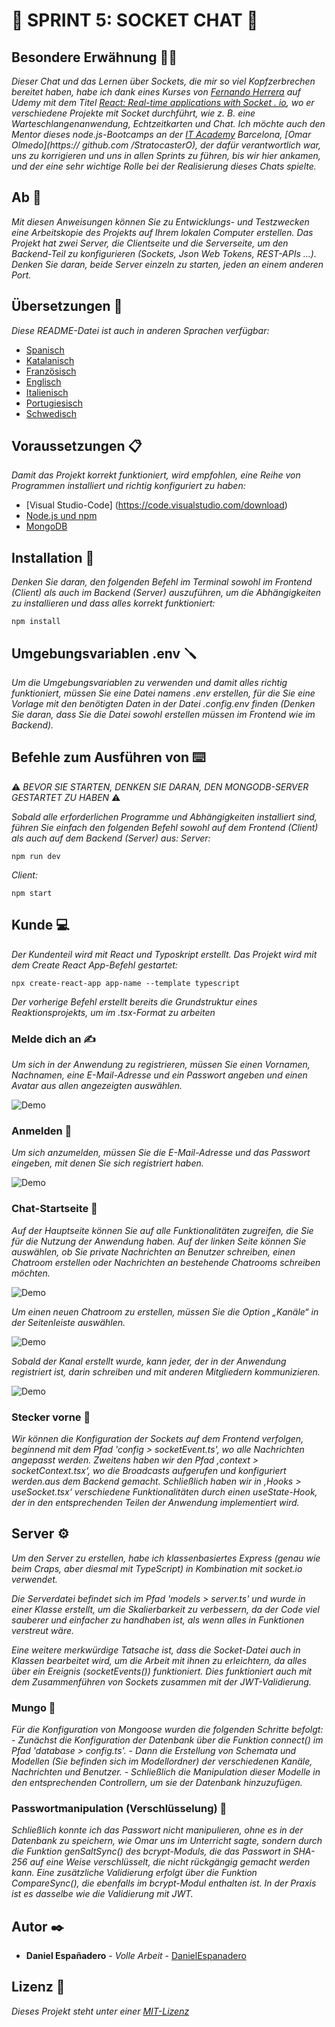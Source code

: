 # 💬 SPRINT 5: SOCKET CHAT 💬

## Besondere Erwähnung 🙏🏻

_Dieser Chat und das Lernen über Sockets, die mir so viel Kopfzerbrechen bereitet haben, habe ich dank eines Kurses von [Fernando Herrera](https://github.com/Klerith) auf Udemy mit dem Titel [React: Real-time applications with Socket . io](https://www.udemy.com/course/react-socket-io-fernando/), wo er verschiedene Projekte mit Socket durchführt, wie z. B. eine Warteschlangenanwendung, Echtzeitkarten und Chat._
_Ich möchte auch den Mentor dieses node.js-Bootcamps an der [IT Academy](https://www.barcelonactiva.cat/es/itacademy#mesinfo) Barcelona, ​​​​​​[Omar Olmedo](https:// github.com /StratocasterO), der dafür verantwortlich war, uns zu korrigieren und uns in allen Sprints zu führen, bis wir hier ankamen, und der eine sehr wichtige Rolle bei der Realisierung dieses Chats spielte._

## Ab 🚀

_Mit diesen Anweisungen können Sie zu Entwicklungs- und Testzwecken eine Arbeitskopie des Projekts auf Ihrem lokalen Computer erstellen._
_Das Projekt hat zwei Server, die Clientseite und die Serverseite, um den Backend-Teil zu konfigurieren (Sockets, Json Web Tokens, REST-APIs ...). Denken Sie daran, beide Server einzeln zu starten, jeden an einem anderen Port._

## Übersetzungen 💬

_Diese README-Datei ist auch in anderen Sprachen verfügbar:_
- [Spanisch](https://github.com/DanielEspanadero/sprint-5-socket-chat/blob/main/docs/README-es.md)
- [Katalanisch](https://github.com/DanielEspanadero/sprint-5-socket-chat/blob/main/docs/README-cat.md)
- [Französisch](https://github.com/DanielEspanadero/sprint-5-socket-chat/blob/main/docs/README-fr.md)
- [Englisch](https://github.com/DanielEspanadero/sprint-5-socket-chat/blob/main/README.md)
- [Italienisch](https://github.com/DanielEspanadero/sprint-5-socket-chat/blob/main/docs/README-it.md)
- [Portugiesisch](https://github.com/DanielEspanadero/sprint-5-socket-chat/blob/main/docs/README-pt.md)
- [Schwedisch](https://github.com/DanielEspanadero/sprint-5-socket-chat/blob/main/docs/README-se.md)

## Voraussetzungen 📋

_Damit das Projekt korrekt funktioniert, wird empfohlen, eine Reihe von Programmen installiert und richtig konfiguriert zu haben:_

- [Visual Studio-Code] (https://code.visualstudio.com/download)
- [Node.js und npm](https://nodejs.org/es/)
- [MongoDB](https://docs.mongodb.com/manual/installation/)

## Installation 🔧

_Denken Sie daran, den folgenden Befehl im Terminal sowohl im Frontend (Client) als auch im Backend (Server) auszuführen, um die Abhängigkeiten zu installieren und dass alles korrekt funktioniert:_
```
npm install
```

## Umgebungsvariablen .env 🪛

_Um die Umgebungsvariablen zu verwenden und damit alles richtig funktioniert, müssen Sie eine Datei namens .env erstellen, für die Sie eine Vorlage mit den benötigten Daten in der Datei .config.env finden (Denken Sie daran, dass Sie die Datei sowohl erstellen müssen im Frontend wie im Backend)._

## Befehle zum Ausführen von ⌨️

⚠️ _BEVOR SIE STARTEN, DENKEN SIE DARAN, DEN MONGODB-SERVER GESTARTET ZU HABEN_ ⚠️

_Sobald alle erforderlichen Programme und Abhängigkeiten installiert sind, führen Sie einfach den folgenden Befehl sowohl auf dem Frontend (Client) als auch auf dem Backend (Server) aus:_
_Server:_
```
npm run dev
```
_Client:_
```
npm start
```

## Kunde 💻

_Der Kundenteil wird mit React und Typoskript erstellt. Das Projekt wird mit dem Create React App-Befehl gestartet:_
```
npx create-react-app app-name --template typescript
```

_Der vorherige Befehl erstellt bereits die Grundstruktur eines Reaktionsprojekts, um im .tsx-Format zu arbeiten_

### Melde dich an ✍️

_Um sich in der Anwendung zu registrieren, müssen Sie einen Vornamen, Nachnamen, eine E-Mail-Adresse und ein Passwort angeben und einen Avatar aus allen angezeigten auswählen._

![Demo](https://github.com/DanielEspanadero/sprint-5-socket-chat/blob/main/docs/5.png)

### Anmelden 🚪

_Um sich anzumelden, müssen Sie die E-Mail-Adresse und das Passwort eingeben, mit denen Sie sich registriert haben._

![Demo](https://github.com/DanielEspanadero/sprint-5-socket-chat/blob/main/docs/4.png)

### Chat-Startseite 🏡

_Auf der Hauptseite können Sie auf alle Funktionalitäten zugreifen, die Sie für die Nutzung der Anwendung haben. Auf der linken Seite können Sie auswählen, ob Sie private Nachrichten an Benutzer schreiben, einen Chatroom erstellen oder Nachrichten an bestehende Chatrooms schreiben möchten._

![Demo](https://github.com/DanielEspanadero/sprint-5-socket-chat/blob/main/docs/1.png)

_Um einen neuen Chatroom zu erstellen, müssen Sie die Option „Kanäle“ in der Seitenleiste auswählen._

![Demo](https://github.com/DanielEspanadero/sprint-5-socket-chat/blob/main/docs/2.png)

_Sobald der Kanal erstellt wurde, kann jeder, der in der Anwendung registriert ist, darin schreiben und mit anderen Mitgliedern kommunizieren._

![Demo](https://github.com/DanielEspanadero/sprint-5-socket-chat/blob/main/docs/3.png)

### Stecker vorne 📨

_Wir können die Konfiguration der Sockets auf dem Frontend verfolgen, beginnend mit dem Pfad 'config > socketEvent.ts', wo alle Nachrichten angepasst werden. Zweitens haben wir den Pfad ‚context > socketContext.tsx‘, wo die Broadcasts aufgerufen und konfiguriert werden.aus dem Backend gemacht. Schließlich haben wir in ‚Hooks > useSocket.tsx‘ verschiedene Funktionalitäten durch einen useState-Hook, der in den entsprechenden Teilen der Anwendung implementiert wird._

## Server ⚙️

_Um den Server zu erstellen, habe ich klassenbasiertes Express (genau wie beim Craps, aber diesmal mit TypeScript) in Kombination mit socket.io verwendet._

_Die Serverdatei befindet sich im Pfad 'models > server.ts' und wurde in einer Klasse erstellt, um die Skalierbarkeit zu verbessern, da der Code viel sauberer und einfacher zu handhaben ist, als wenn alles in Funktionen verstreut wäre._

_Eine weitere merkwürdige Tatsache ist, dass die Socket-Datei auch in Klassen bearbeitet wird, um die Arbeit mit ihnen zu erleichtern, da alles über ein Ereignis (socketEvents()) funktioniert. Dies funktioniert auch mit dem Zusammenführen von Sockets zusammen mit der JWT-Validierung._

### Mungo 📝

_Für die Konfiguration von Mongoose wurden die folgenden Schritte befolgt:_
_- Zunächst die Konfiguration der Datenbank über die Funktion connect() im Pfad 'database > config.ts'._
_- Dann die Erstellung von Schemata und Modellen (Sie befinden sich im Modellordner) der verschiedenen Kanäle, Nachrichten und Benutzer._
_- Schließlich die Manipulation dieser Modelle in den entsprechenden Controllern, um sie der Datenbank hinzuzufügen._

### Passwortmanipulation (Verschlüsselung) 🔐

_Schließlich konnte ich das Passwort nicht manipulieren, ohne es in der Datenbank zu speichern, wie Omar uns im Unterricht sagte, sondern durch die Funktion genSaltSync() des bcrypt-Moduls, die das Passwort in SHA-256 auf eine Weise verschlüsselt, die nicht rückgängig gemacht werden kann. Eine zusätzliche Validierung erfolgt über die Funktion CompareSync(), die ebenfalls im bcrypt-Modul enthalten ist. In der Praxis ist es dasselbe wie die Validierung mit JWT._

## Autor ✒️

* **Daniel Españadero** - *Volle Arbeit* - [DanielEspanadero](https://github.com/DanielEspanadero)

## Lizenz 📄

_Dieses Projekt steht unter einer [MIT-Lizenz](https://github.com/DanielEspanadero/sprint-5-socket-chat/blob/main/LICENSE)_